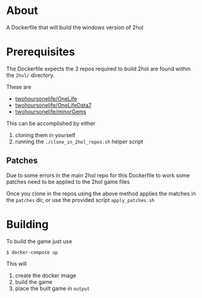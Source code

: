 # About

A Dockerfile that will build the windows version of 2hol

# Prerequisites

The Dockerfile expects the 3 repos required to build 2hol are found within the
`2hol/` directory.

These are
* [twohoursonelife/OneLife](https://github.com/twohoursonelife/OneLife)
* [twohoursonelife/OneLifeData7](https://github.com/twohoursonelife/OneLifeData7)
* [twohoursonelife/minorGems](https://github.com/twohoursonelife/minorGems)

This can be accomplished by either
1. cloning them in yourself
2. running the `./clone_in_2hol_repos.sh` helper script

## Patches

Due to some errors in the main 2hol repo for this Dockerfile to work some
patches need to be applied to the 2hol game files

Once you clone in the repos using the above method applies the matches in the
`patches` dir, or use the provided script `apply_patches.sh`

# Building

To build the game just use

```
$ docker-compose up
```

This will
1. create the docker image
2. build the game
3. place the built game in `output`
